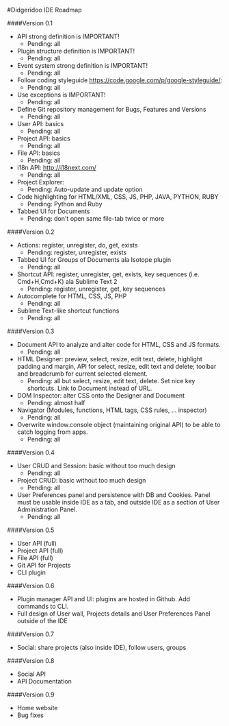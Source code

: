 #Didgeridoo IDE Roadmap

####Version 0.1

* API strong definition is IMPORTANT!
	- Pending: all
* Plugin structure definition is IMPORTANT!
	- Pending: all
* Event system strong definition is IMPORTANT!
	- Pending: all
* Follow coding styleguide https://code.google.com/p/google-styleguide/:
	- Pending: all
* Use exceptions is IMPORTANT!
	- Pending: all
* Define Git repository management for Bugs, Features and Versions
	- Pending: all
* User API: basics
	- Pending: all
* Project API: basics
	- Pending: all
* File API: basics
	- Pending: all
* i18n API: http://i18next.com/
	- Pending: all
* Project Explorer:
	- Pending: Auto-update and update option
* Code highlighting for HTML/XML, CSS, JS, PHP, JAVA, PYTHON, RUBY
	- Pending: Python and Ruby
* Tabbed UI for Documents
	- Pending: don't open same file-tab twice or more

####Version 0.2

* Actions: register, unregister, do, get, exists
	- Pending: register, unregister, exists
* Tabbed UI for Groups of Documents ala Isotope plugin
	- Pending: all
* Shortcut API: register, unregister, get, exists, key sequences (i.e. Cmd+H,Cmd+K) ala Sublime Text 2
	- Pending: register, unregister, get, key sequences
* Autocomplete for HTML, CSS, JS, PHP
	- Pending: all
* Sublime Text-like shortcut functions
	- Pending: all

####Version 0.3

* Document API to analyze and alter code for HTML, CSS and JS formats.
	- Pending: all
* HTML Designer: preview, select, resize, edit text, delete, highlight padding and margin, API for select, resize, edit text and delete; toolbar and breadcrumb for current selected element.
	- Pending: all but select, resize, edit text, delete. Set nice key shortcuts. Link to Document instead of URL.
* DOM Inspector: alter CSS onto the Designer and Document
	- Pending: almost half
* Navigator (Modules, functions, HTML tags, CSS rules, … inspector)
	- Pending: all
* Overwrite window.console object (maintaining original API) to be able to catch logging from apps.
	- Pending: all

####Version 0.4

* User CRUD and Session: basic without too much design
	- Pending: all
* Project CRUD: basic without too much design
	- Pending: all
* User Preferences panel and persistence with DB and Cookies. Panel must be usable inside IDE as a tab, and outside IDE as a section of User Administration Panel.
	- Pending: all

####Version 0.5

* User API (full)
* Project API (full)
* File API (full)
* Git API for Projects
* CLI plugin

####Version 0.6

* Plugin manager API and UI: plugins are hosted in Github. Add commands to CLI.
* Full design of User wall, Projects details and User Preferences Panel outside of the IDE

####Version 0.7

* Social: share projects (also inside IDE), follow users, groups

####Version 0.8

* Social API
* API Documentation

####Version 0.9

* Home website
* Bug fixes
